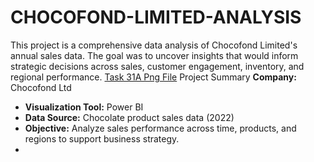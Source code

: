 # CHOCOFOND-LIMITED-ANALYSIS
This project is a comprehensive data analysis of Chocofond Limited's annual sales data. The goal was to uncover insights that would inform strategic decisions across sales, customer engagement, inventory, and regional performance.
[Task 31A Png File](https://github.com/user-attachments/assets/22568baf-9ae3-4f36-a3a8-fb371543ff4e)
Project Summary
 **Company:** Chocofond Ltd
- **Visualization Tool:** Power BI
- **Data Source:** Chocolate product sales data (2022)
- **Objective:** Analyze sales performance across time, products, and regions to support business strategy.
- 
